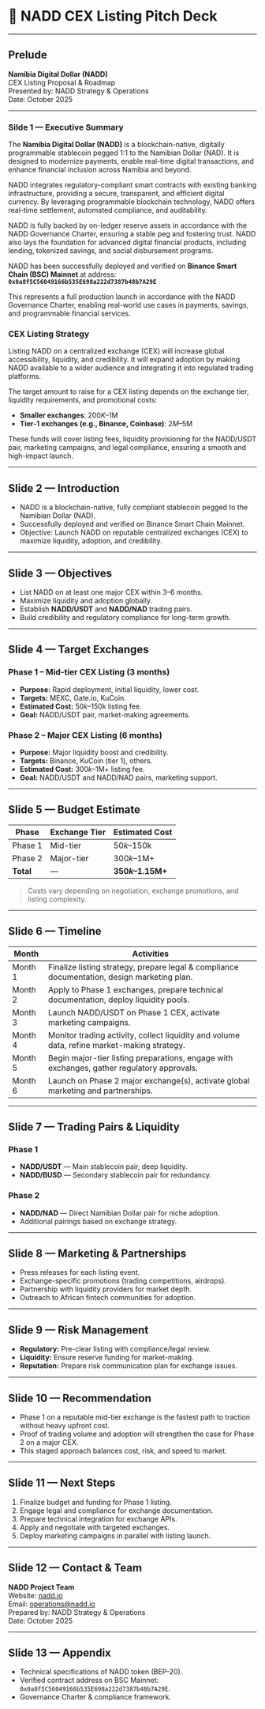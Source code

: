 # 🚀 NADD CEX Listing Pitch Deck

---

## Prelude 
**Namibia Digital Dollar (NADD)**  
CEX Listing Proposal & Roadmap  
Presented by: NADD Strategy & Operations       
Date: October 2025

---

### Silde 1 — Executive Summary

The **Namibia Digital Dollar (NADD)** is a blockchain-native, digitally programmable stablecoin pegged 1:1 to the Namibian Dollar (NAD). It is designed to modernize payments, enable real-time digital transactions, and enhance financial inclusion across Namibia and beyond.  

NADD integrates regulatory-compliant smart contracts with existing banking infrastructure, providing a secure, transparent, and efficient digital currency. By leveraging programmable blockchain technology, NADD offers real-time settlement, automated compliance, and auditability.  

NADD is fully backed by on-ledger reserve assets in accordance with the NADD Governance Charter, ensuring a stable peg and fostering trust. NADD also lays the foundation for advanced digital financial products, including lending, tokenized savings, and social disbursement programs.  

NADD has been successfully deployed and verified on **Binance Smart Chain (BSC) Mainnet** at address:  
**`0x0a8f5C56049166b535E698a222d7387b48b7A29E`**  

This represents a full production launch in accordance with the NADD Governance Charter, enabling real-world use cases in payments, savings, and programmable financial services.  

### CEX Listing Strategy  
Listing NADD on a centralized exchange (CEX) will increase global accessibility, liquidity, and credibility. It will expand adoption by making NADD available to a wider audience and integrating it into regulated trading platforms.  

The target amount to raise for a CEX listing depends on the exchange tier, liquidity requirements, and promotional costs:  
- **Smaller exchanges**: $200K–$1M  
- **Tier‑1 exchanges (e.g., Binance, Coinbase)**: $2M–$5M  

These funds will cover listing fees, liquidity provisioning for the NADD/USDT pair, marketing campaigns, and legal compliance, ensuring a smooth and high-impact launch.

---

## Slide 2 — Introduction
- NADD is a blockchain-native, fully compliant stablecoin pegged to the Namibian Dollar (NAD).
- Successfully deployed and verified on Binance Smart Chain Mainnet.
- Objective: Launch NADD on reputable centralized exchanges (CEX) to maximize liquidity, adoption, and credibility.

---

## Slide 3 — Objectives
- List NADD on at least one major CEX within 3–6 months.
- Maximize liquidity and adoption globally.
- Establish **NADD/USDT** and **NADD/NAD** trading pairs.
- Build credibility and regulatory compliance for long-term growth.

---

## Slide 4 — Target Exchanges

### Phase 1 – Mid-tier CEX Listing (3 months)
- **Purpose:** Rapid deployment, initial liquidity, lower cost.
- **Targets:** MEXC, Gate.io, KuCoin.
- **Estimated Cost:** $50k–$150k listing fee.
- **Goal:** NADD/USDT pair, market-making agreements.

### Phase 2 – Major CEX Listing (6 months)
- **Purpose:** Major liquidity boost and credibility.
- **Targets:** Binance, KuCoin (tier 1), others.
- **Estimated Cost:** $300k–$1M+ listing fee.
- **Goal:** NADD/USDT and NADD/NAD pairs, marketing support.

---

## Slide 5 — Budget Estimate

| Phase        | Exchange Tier | Estimated Cost       |
|--------------|----------------|-----------------------|
| Phase 1      | Mid-tier       | $50k–$150k           |
| Phase 2      | Major-tier     | $300k–$1M+           |
| **Total**    | —              | **$350k–$1.15M+**    |

> Costs vary depending on negotiation, exchange promotions, and listing complexity.

---

## Slide 6 — Timeline

| Month | Activities |
|-------|------------|
| Month 1 | Finalize listing strategy, prepare legal & compliance documentation, design marketing plan. |
| Month 2 | Apply to Phase 1 exchanges, prepare technical documentation, deploy liquidity pools. |
| Month 3 | Launch NADD/USDT on Phase 1 CEX, activate marketing campaigns. |
| Month 4 | Monitor trading activity, collect liquidity and volume data, refine market-making strategy. |
| Month 5 | Begin major-tier listing preparations, engage with exchanges, gather regulatory approvals. |
| Month 6 | Launch on Phase 2 major exchange(s), activate global marketing and partnerships. |

---

## Slide 7 — Trading Pairs & Liquidity

### Phase 1
- **NADD/USDT** — Main stablecoin pair, deep liquidity.
- **NADD/BUSD** — Secondary stablecoin pair for redundancy.

### Phase 2
- **NADD/NAD** — Direct Namibian Dollar pair for niche adoption.
- Additional pairings based on exchange strategy.

---

## Slide 8 — Marketing & Partnerships
- Press releases for each listing event.
- Exchange-specific promotions (trading competitions, airdrops).
- Partnership with liquidity providers for market depth.
- Outreach to African fintech communities for adoption.

---

## Slide 9 — Risk Management
- **Regulatory:** Pre-clear listing with compliance/legal review.
- **Liquidity:** Ensure reserve funding for market-making.
- **Reputation:** Prepare risk communication plan for exchange issues.

---

## Slide 10 — Recommendation
- Phase 1 on a reputable mid-tier exchange is the fastest path to traction without heavy upfront cost.
- Proof of trading volume and adoption will strengthen the case for Phase 2 on a major CEX.
- This staged approach balances cost, risk, and speed to market.

---

## Slide 11 — Next Steps
1. Finalize budget and funding for Phase 1 listing.
2. Engage legal and compliance for exchange documentation.
3. Prepare technical integration for exchange APIs.
4. Apply and negotiate with targeted exchanges.
5. Deploy marketing campaigns in parallel with listing launch.

---

## Slide 12 — Contact & Team
**NADD Project Team**  
Website: [nadd.io](#)  
Email: operations@nadd.io  
Prepared by: NADD Strategy & Operations  
Date: October 2025

---

## Slide 13 — Appendix
- Technical specifications of NADD token (BEP-20).
- Verified contract address on BSC Mainnet: `0x0a8f5C56049166b535E698a222d7387b48b7A29E`.
- Governance Charter & compliance framework.
